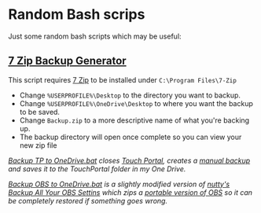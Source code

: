 # Random Bash scrips

Just some random bash scripts which may be useful:

## [7 Zip Backup Generator](https://github.com/CJ0206/Random-Bash/blob/main/7%20Zip%20Backup%20Generator.bat)
This script requires [7 Zip](https://www.7-zip.org/download.html) to be installed under `C:\Program Files\7-Zip`
- Change `%USERPROFILE%\Desktop` to the directory you want to backup.
- Change `%USERPROFILE%\OneDrive\Desktop` to where you want the backup to be saved.
- Change `Backup.zip` to a more descriptive name of what you're backing up.
- The backup directory will open once complete so you can view your new zip file

*[Backup TP to OneDrive.bat](https://github.com/CJ0206/Random-Bash/blob/main/Backup%20TP%20to%20OneDrive.bat) closes [Touch Portal](https://www.touch-portal.com/), creates a [manual backup](https://www.touch-portal.com/faq.php?faqId=restoring-touch-portal-backups) and saves it to the TouchPortal folder in my One Drive.*

*[Backup OBS to OneDrive.bat](https://github.com/CJ0206/Random-Bash/blob/main/Backup%20OBS%20to%20OneDrive.bat) is a slightly modified version of [nutty's Backup All Your OBS Settins](https://www.youtube.com/watch?v=imPH4YzBaZg) which zips a [portable version of OBS](https://obsproject.com/forum/resources/obs-and-obs-studio-portable-mode-on-windows.359/) so it can be completely restored if something goes wrong.*
